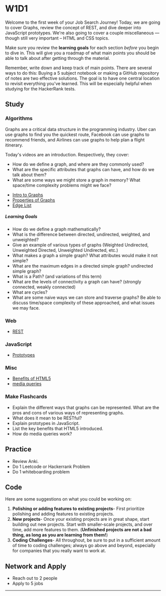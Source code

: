 # W1D1

Welcome to the first week of your Job Search Journey! Today, we are going to cover Graphs, review the concept of REST, and dive deeper into JavaScript prototypes. We're also going to cover a couple miscellaneous — though still very important – HTML and CSS topics.

Make sure you review the **learning goals** for each section _before_ you begin to dive in. This will give you a roadmap of what main points you should be able to talk about after getting through the material. 

Remember, write down and keep track of main points. There are several ways to do this: Buying a 5 subject notebook or making a GitHub repository of notes are two effective solutions. The goal is to have one central location to revisit everything you've learned. This will be especially helpful when studying for the HackerRank tests.

## Study

### Algorithms

Graphs are a critical data structure in the programming industry. Uber can use graphs to find you the quickest route, Facebook can use graphs to recommend friends, and Airlines can use graphs to help plan a flight itinerary. 

Today's videos are an introduction. Respectively, they cover:

- How do we define a graph, and where are they commonly used?
- What are the specific attributes that graphs can have, and how do we talk about them?
- What are some ways we might store a graph in memory? What space/time complexity problems might we face? 

* [Intro to Graphs](https://www.youtube.com/watch?v=gXgEDyodOJU)
* [Properties of Graphs](https://www.youtube.com/watch?v=AfYqN3fGapc)
* [Edge List](https://www.youtube.com/watch?v=ZdY1Fp9dKzs&index=40&list=PL2_aWCzGMAwI3W_JlcBbtYTwiQSsOTa6P)

##### Learning Goals 
- How do we define a graph mathematically?
- What is the difference between directed, undirected, weighted, and unweighted?
- Give an example of various types of graphs (Weighted Undirected, Unweighted Directed, Unweighted Undirected, etc.)
- What makes a graph a simple graph? What attributes would make it not simple?
- What are the maximum edges in a directed simple graph? undirected simple graph?
- What is a Path? (and variations of this term)
- What are the levels of connectivity a graph can have? (strongly connected, weakly connected)
- What are cycles?
- What are some naive ways we can store and traverse graphs? Be able to discuss time/space complexity of these approached, and what issues we may face.  

### Web

* [REST](https://codewords.recurse.com/issues/five/what-restful-actually-means)

### JavaScript

* [Prototypes](https://javascript.info/function-prototype)

### Misc

* [Benefits of HTML5](https://tympanus.net/codrops/2011/11/24/top-10-reasons-to-use-html5-right-now/)
* [media queries](https://www.w3schools.com/css/css_rwd_mediaqueries.asp)

### Make Flashcards

* Explain the different ways that graphs can be represented. What are the
  pros and cons of various ways of representing graphs.
* What does it mean to be RESTful?
* Explain prototypes in JavaScript.
* List the key benefits that HTML5 introduced.
* How do media queries work?

## Practice

* Review Anki.
* Do 1 Leetcode or Hackerrank Problem
* Do 1 whiteboarding problem

## Code

Here are some suggestions on what you could be working on:

1. **Polishing or adding features to existing projects**- First prioritize polishing and adding features to existing projects.
1. **New projects**- Once your existing projects are in great shape, start building out new projects. Start with smaller-scale projects, and over time, add more features to them. (**Unfinished projects are not a bad thing, as long as you are learning from them!**)
1. **Coding Challenges**- All throughout, be sure to put in a sufficient amount of time to coding challenges; always go above and beyond, especially for companies that you really want to work at.

## Network and Apply

* Reach out to 2 people
* Apply to 5 jobs

---



   
